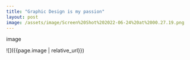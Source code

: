 ```yaml
---
title: "Graphic Design is my passion"
layout: post
image: /assets/image/Screen%20Shot%202022-06-24%20at%2000.27.19.png
---
```


image

![]({{page.image | relative_url}})

